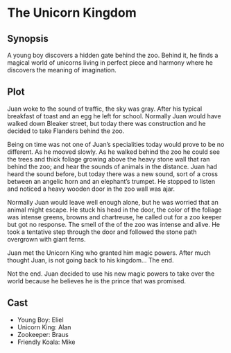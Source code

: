 # The Unicorn Kingdom

## Synopsis

A young boy discovers a hidden gate behind the zoo.
Behind it, he finds a magical world of unicorns living in perfect piece and harmony where he discovers the meaning of imagination.

## Plot


Juan woke to the sound of traffic, the sky was gray.
After his typical breakfast of toast and an egg he left for school.
Normally Juan would have walked down Bleaker street, but today there was construction and he decided to take Flanders behind the zoo.

Being on time was not one of Juan’s specialities today would prove to be no different.
As he mooved slowly.
As he walked behind the zoo he could see the trees and thick foliage growing above the heavy stone wall that ran behind the zoo; and hear the sounds of animals in the distance.
Juan had heard the sound before, but today there was a new sound, sort of a cross between an angelic horn and an elephant’s trumpet.
He stopped to listen and noticed a heavy wooden door in the zoo wall was ajar.

Normally Juan would leave well enough alone, but he was worried that an animal might escape.
He stuck his head in the door, the color of the foliage was intense greens, browns and chartreuse, he called out for a zoo keeper but got no response.
The smell of the of the zoo was intense and alive.
He took a tentative step through the door and followed the stone path overgrown with giant ferns.

Juan met the Unicorn King who granted him magic powers.
After much thought Juan, is not going back to his kingdom...
The end.

Not the end. Juan decided to use his new magic powers to take over the world because he believes he is the prince that was promised.

## Cast

* Young Boy: Eliel
* Unicorn King: Alan
* Zookeeper: Braus
* Friendly Koala: Mike
